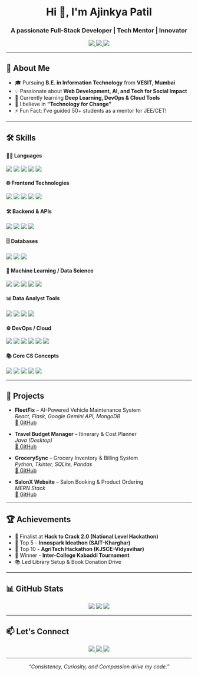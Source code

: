 <h1 align="center">Hi 👋, I'm <b>Ajinkya Patil</b></h1>
<h3 align="center">A passionate Full-Stack Developer | Tech Mentor | Innovator</h3>

<p align="center">
  <a href="https://www.linkedin.com/in/ajinkyaspatil20/" target="_blank">
    <img src="https://img.shields.io/badge/-LinkedIn-blue?style=for-the-badge&logo=linkedin&logoColor=white"/>
  </a>
  <a href="mailto:ajinkyaspatil2011@gmail.com" target="_blank">
    <img src="https://img.shields.io/badge/-Gmail-D14836?style=for-the-badge&logo=gmail&logoColor=white"/>
  </a>
  <a href="https://github.com/ajinkyaspatil20" target="_blank">
    <img src="https://img.shields.io/badge/-GitHub-181717?style=for-the-badge&logo=github&logoColor=white"/>
  </a>
</p>

---

## 🚀 About Me

- 🎓 Pursuing **B.E. in Information Technology** from **VESIT, Mumbai**
- 💡 Passionate about **Web Development, AI, and Tech for Social Impact**
- 🌱 Currently learning **Deep Learning, DevOps & Cloud Tools**
- 🧠 I believe in **“Technology for Change”**
- ⚡ Fun Fact: I’ve guided 50+ students as a mentor for JEE/CET!

---

## 🛠️ Skills
#### 👨‍💻 Languages
<p>
  <img src="https://img.shields.io/badge/Java-%23ED8B00?style=for-the-badge&logo=java&logoColor=white"/>
  <img src="https://img.shields.io/badge/Python-%233776AB?style=for-the-badge&logo=python&logoColor=white"/>
  <img src="https://img.shields.io/badge/C++-%2300599C?style=for-the-badge&logo=c%2B%2B&logoColor=white"/>
  <img src="https://img.shields.io/badge/JavaScript-F7DF1E?style=for-the-badge&logo=javascript&logoColor=black"/>
  <img src="https://img.shields.io/badge/SQL-003B57?style=for-the-badge&logo=sqlite&logoColor=white"/>
</p>

#### 🌐 Frontend Technologies
<p>
  <img src="https://img.shields.io/badge/HTML5-E34F26?style=for-the-badge&logo=html5&logoColor=white"/>
  <img src="https://img.shields.io/badge/CSS3-1572B6?style=for-the-badge&logo=css3&logoColor=white"/>
  <img src="https://img.shields.io/badge/Tailwind_CSS-38B2AC?style=for-the-badge&logo=tailwind-css&logoColor=white"/>
  <img src="https://img.shields.io/badge/Bootstrap-563D7C?style=for-the-badge&logo=bootstrap&logoColor=white"/>
  <img src="https://img.shields.io/badge/React-61DAFB?style=for-the-badge&logo=react&logoColor=black"/>
</p>

#### 🛠️ Backend & APIs
<p>
  <img src="https://img.shields.io/badge/Node.js-339933?style=for-the-badge&logo=nodedotjs&logoColor=white"/>
  <img src="https://img.shields.io/badge/Express.js-000000?style=for-the-badge&logo=express&logoColor=white"/>
  <img src="https://img.shields.io/badge/Flask-000000?style=for-the-badge&logo=flask&logoColor=white"/>
  <img src="https://img.shields.io/badge/REST_API-005571?style=for-the-badge"/>
</p>

#### 🗄️ Databases
<p>
  <img src="https://img.shields.io/badge/SQL-003B57?style=for-the-badge&logo=mysql&logoColor=white"/>
  <img src="https://img.shields.io/badge/MongoDB-47A248?style=for-the-badge&logo=mongodb&logoColor=white"/>
  <img src="https://img.shields.io/badge/Firebase-FFCA28?style=for-the-badge&logo=firebase&logoColor=black"/>
</p>

#### 🧠 Machine Learning / Data Science
<p>
  <img src="https://img.shields.io/badge/TensorFlow-FF6F00?style=for-the-badge&logo=tensorflow&logoColor=white"/>
  <img src="https://img.shields.io/badge/Pandas-150458?style=for-the-badge&logo=pandas&logoColor=white"/>
  <img src="https://img.shields.io/badge/NumPy-013243?style=for-the-badge&logo=numpy&logoColor=white"/>
  <img src="https://img.shields.io/badge/Matplotlib-008080?style=for-the-badge&logo=matplotlib&logoColor=white"/>
  <img src="https://img.shields.io/badge/Scikit_Learn-F7931E?style=for-the-badge&logo=scikitlearn&logoColor=white"/>
</p>

#### 📊 Data Analyst Tools
<p>
  <img src="https://img.shields.io/badge/Jupyter-F37626?style=for-the-badge&logo=jupyter&logoColor=white"/>
  <img src="https://img.shields.io/badge/Google_Colab-F9AB00?style=for-the-badge&logo=googlecolab&logoColor=white"/>
  <img src="https://img.shields.io/badge/RapidMiner-FFCC00?style=for-the-badge&logo=rapidminer&logoColor=black"/>
  <img src="https://img.shields.io/badge/MS_Excel-217346?style=for-the-badge&logo=microsoft-excel&logoColor=white"/>
</p>

#### ⚙️ DevOps / Cloud
<p>
  <img src="https://img.shields.io/badge/Git-F05032?style=for-the-badge&logo=git&logoColor=white"/>
  <img src="https://img.shields.io/badge/GitHub-181717?style=for-the-badge&logo=github&logoColor=white"/>
  <img src="https://img.shields.io/badge/Jenkins-D24939?style=for-the-badge&logo=jenkins&logoColor=white"/>
  <img src="https://img.shields.io/badge/Docker-2496ED?style=for-the-badge&logo=docker&logoColor=white"/>
  <img src="https://img.shields.io/badge/AWS-232F3E?style=for-the-badge&logo=amazonaws&logoColor=white"/>
  <img src="https://img.shields.io/badge/Postman-FF6C37?style=for-the-badge&logo=postman&logoColor=white"/>
</p>

#### 📚 Core CS Concepts
<p>
  <img src="https://img.shields.io/badge/DSA-%2300C853?style=for-the-badge&logo=codeforces&logoColor=white"/>
  <img src="https://img.shields.io/badge/OOP-Principles-%23f38b00?style=for-the-badge&logo=abstract&logoColor=white"/>
  <img src="https://img.shields.io/badge/Operating_Systems-%23007396?style=for-the-badge&logo=linux&logoColor=white"/>
  <img src="https://img.shields.io/badge/Computer_Networks-%23E34F26?style=for-the-badge&logo=cisco&logoColor=white"/>
  <img src="https://img.shields.io/badge/DBMS-003B57?style=for-the-badge&logo=databricks&logoColor=white"/>
</p>

---

## 💼 Projects

- **FleetFix** – AI-Powered Vehicle Maintenance System  
  *React, Flask, Google Gemini API, MongoDB*  
  [🔗 GitHub](https://github.com/ajinkyaspatil20/FleetFix)

- **Travel Budget Manager** – Itinerary & Cost Planner  
  *Java (Desktop)*  
  [🔗 GitHub](https://github.com/ajinkyaspatil20/Travel-Budget-management)

- **GrocerySync** – Grocery Inventory & Billing System  
  *Python, Tkinter, SQLite, Pandas*  
  [🔗 GitHub](https://github.com/ajinkyaspatil20/Grocergrocery-management-system)

- **SalonX Website** – Salon Booking & Product Ordering  
  *MERN Stack*  
  [🔗 GitHub](https://github.com/ajinkyaspatil20/Salon_website_Palcoa/tree/master/SalonX-main)

---

## 🏆 Achievements

- 🥇 Finalist at **Hack to Crack 2.0 (National Level Hackathon)**
- 🏅 Top 5 - **Innospark Ideathon (SAIT-Kharghar)**
- 🧠 Top 10 - **AgriTech Hackathon (KJSCE-Vidyavihar)**
- 🏐 Winner - **Inter-College Kabaddi Tournament**
- 📚 Led Library Setup & Book Donation Drive

---

## 📊 GitHub Stats

<div align="center">
  <img src="https://github-readme-stats.vercel.app/api?username=ajinkyaspatil20&show_icons=true&theme=radical" />
  <img src="https://github-readme-streak-stats.herokuapp.com?user=ajinkyaspatil20&theme=radical" />
  <img src="https://github-readme-stats.vercel.app/api/top-langs/?username=ajinkyaspatil20&layout=compact&theme=radical" />
</div>

---

## 📫 Let's Connect

<p align="center">
  <a href="mailto:ajinkyaspatil2011@gmail.com">
    <img src="https://img.shields.io/badge/Gmail-D14836?style=for-the-badge&logo=gmail&logoColor=white" />
  </a>
  <a href="https://www.linkedin.com/in/ajinkyaspatil20/">
    <img src="https://img.shields.io/badge/LinkedIn-0077B5?style=for-the-badge&logo=linkedin&logoColor=white" />
  </a>
  <a href="https://github.com/ajinkyaspatil20">
    <img src="https://img.shields.io/badge/GitHub-181717?style=for-the-badge&logo=github&logoColor=white" />
  </a>
</p>

---

<p align="center"><i>“Consistency, Curiosity, and Compassion drive my code.”</i></p>
